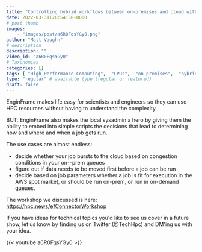 ```yaml
---
title: "Controlling hybrid workflows between on-premises and cloud with EnginFrame"
date: 2022-03-31T20:54:58+0000
# post thumb
images:
    - "images/post/a6R0FqsYGy0.png"
author: "Matt Vaughn"
# description
description: ""
video_id: "a6R0FqsYGy0"
# Taxonomies
categories: []
tags: [ "High Performance Computing",  "CPUs",  "on-premises",  "hybrid",  "ParallelCluster",  "Lustre",  "Storage",  "GPUs",  "EnginFrame",  "vizualization",  "slurm",  "EC2",  "Covid-19",  "scripting",  "Schedulers",  "HPC",  "DCV",  "on-prem",  "virtualization",  "cloud",  "techshorts", ]
type: "regular" # available type (regular or featured)
draft: false
---
```


EnginFrame makes life easy for scientists and engineers so they can use HPC resources without having to understand the complexity.

BUT: EnginFrame also makes the local sysadmin a hero by giving them the ability to embed into simple scripts the decisions that lead to determining how and where and when a job gets run.

The use cases are almost endless:

* decide whether your job bursts to the cloud based on congestion conditions in your on--prem queues
* figure out if data needs to be moved first before a job can be run
* decide based on job parameters whether a job is fit for execution in the AWS spot market, or should be run on-prem, or run in on-demand queues.

The workshop we discussed is here: https://hpc.news/efConnectorWorkshop

If you have ideas for technical topics you'd like to see us cover in a future show, let us know by finding us on Twitter (@TechHpc) and DM'ing us with your idea.

{{< youtube a6R0FqsYGy0 >}}